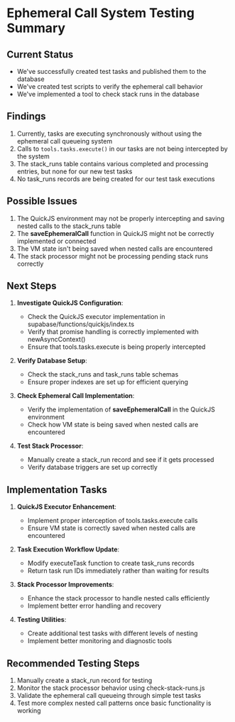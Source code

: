 # Ephemeral Call System Testing Summary

## Current Status

- We've successfully created test tasks and published them to the database
- We've created test scripts to verify the ephemeral call behavior 
- We've implemented a tool to check stack runs in the database

## Findings

1. Currently, tasks are executing synchronously without using the ephemeral call queueing system
2. Calls to `tools.tasks.execute()` in our tasks are not being intercepted by the system
3. The stack_runs table contains various completed and processing entries, but none for our new test tasks
4. No task_runs records are being created for our test task executions

## Possible Issues

1. The QuickJS environment may not be properly intercepting and saving nested calls to the stack_runs table
2. The __saveEphemeralCall__ function in QuickJS might not be correctly implemented or connected
3. The VM state isn't being saved when nested calls are encountered
4. The stack processor might not be processing pending stack runs correctly

## Next Steps

1. **Investigate QuickJS Configuration**:
   - Check the QuickJS executor implementation in supabase/functions/quickjs/index.ts
   - Verify that promise handling is correctly implemented with newAsyncContext()
   - Ensure that tools.tasks.execute is being properly intercepted

2. **Verify Database Setup**:
   - Check the stack_runs and task_runs table schemas
   - Ensure proper indexes are set up for efficient querying

3. **Check Ephemeral Call Implementation**:
   - Verify the implementation of __saveEphemeralCall__ in the QuickJS environment
   - Check how VM state is being saved when nested calls are encountered

4. **Test Stack Processor**:
   - Manually create a stack_run record and see if it gets processed
   - Verify database triggers are set up correctly

## Implementation Tasks

1. **QuickJS Executor Enhancement**:
   - Implement proper interception of tools.tasks.execute calls
   - Ensure VM state is correctly saved when nested calls are encountered

2. **Task Execution Workflow Update**:
   - Modify executeTask function to create task_runs records
   - Return task run IDs immediately rather than waiting for results

3. **Stack Processor Improvements**:
   - Enhance the stack processor to handle nested calls efficiently
   - Implement better error handling and recovery
   
4. **Testing Utilities**:
   - Create additional test tasks with different levels of nesting
   - Implement better monitoring and diagnostic tools

## Recommended Testing Steps

1. Manually create a stack_run record for testing
2. Monitor the stack processor behavior using check-stack-runs.js
3. Validate the ephemeral call queueing through simple test tasks
4. Test more complex nested call patterns once basic functionality is working 